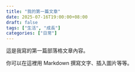 ```yaml
---
title: "我的第一篇文章"
date: 2025-07-16T19:00:00+08:00
draft: false
tags: ["生活", "成長"]
categories: ["日常"]
---
```


這是我寫的第一篇部落格文章內容。

你可以在這裡用 Markdown 撰寫文字、插入圖片等等。
